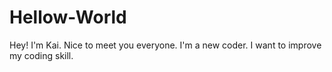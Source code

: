# Hellow-World


Hey! I'm Kai. Nice to meet you everyone.
I'm a new coder. I want to improve my coding skill.
